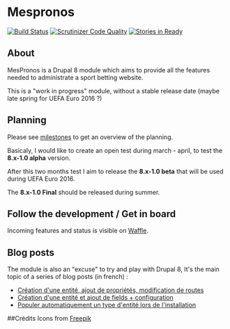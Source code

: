 Mespronos
=========

[![Build Status](https://travis-ci.org/mespronos/mespronos.svg?branch=8.x-1.x)](https://travis-ci.org/mespronos/mespronos)
[![Scrutinizer Code Quality](https://scrutinizer-ci.com/g/mespronos/mespronos/badges/quality-score.png?b=8.x-1.x)](https://scrutinizer-ci.com/g/mespronos/mespronos/?branch=8.x-1.x)
[![Stories in Ready](https://badge.waffle.io/mespronos/mespronos.svg?label=ready&title=Ready)](http://waffle.io/mespronos/mespronos)

## About

MesPronos is a Drupal 8 module which aims to provide all the features needed to administrate a sport betting website.

This is a "work in progress" module, without a stable release date (maybe late spring for UEFA Euro 2016 ?)

## Planning

Please see [milestones](https://github.com/mespronos/mespronos/milestones) to get an overview of the planning.

Basicaly, I would like to create an open test during march - april, to test the **8.x-1.0 alpha** version. 

After this two months test I aim to release the **8.x-1.0 beta** that will be used during UEFA Euro 2016.

The **8.x-1.0 Final** should be released during summer.

## Follow the development / Get in board
Incoming features and status is visible on [Waffle](https://waffle.io/mespronos/mespronos).

## Blog posts
The module is also an "excuse" to try and play with Drupal 8, It's the main topic of a series of blog posts (in french) : 

 - [Création d'une entité, ajout de propriétés, modification de routes](http://www.kgaut.net/journal/a-la-decouverte-de-drupal-8-1-ma-premiere-entite.html?utm_source=github&utm_medium=post1&utm_campaign=github-mespronos)
 - [Création d'une entité et ajout de fields + configuration](http://www.kgaut.net/journal/a-la-decouverte-de-drupal-8-2-creation-dune-entite-avec-fields.html?utm_source=github&utm_medium=post1&utm_campaign=github-mespronos)
 - [Populer automatiquement un type d'entité lors de l'installation](http://www.kgaut.net/journal/a-la-decouverte-de-drupal-8-3-populer-une-entitee-lors-de-linstallation.html?utm_source=github&utm_medium=post1&utm_campaign=github-mespronos)

##Crédits
Icons from [Freepik](http://www.freepik.com/) 

